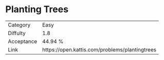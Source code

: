 # Planting Trees

<table>
    <tr>
        <td>Category</td>
        <td>Easy</td>
    </tr>
    <tr>
        <td>Diffulty</td>
        <td>1.8</td>
    </tr>
    <tr>
        <td>Acceptance</td>
        <td>44.94 %</td>
    </tr>
    <tr>
        <td>Link</td>
        <td>https://open.kattis.com/problems/plantingtrees</td>
    </tr>
</table>